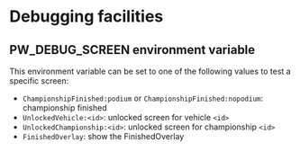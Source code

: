 # Debugging facilities

## PW_DEBUG_SCREEN environment variable

This environment variable can be set to one of the following values to test a
specific screen:

- `ChampionshipFinished:podium` or `ChampionshipFinished:nopodium`:
  championship finished
- `UnlockedVehicle:<id>`: unlocked screen for vehicle `<id>`
- `UnlockedChampionship:<id>`: unlocked screen for championship `<id>`
- `FinishedOverlay`: show the FinishedOverlay
